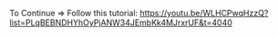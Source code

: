 To Continue => Follow this tutorial: https://youtu.be/WLHCPwqHzzQ?list=PLqBEBNDHYhOyPjANW34JEmbKk4MJrxrUF&t=4040
